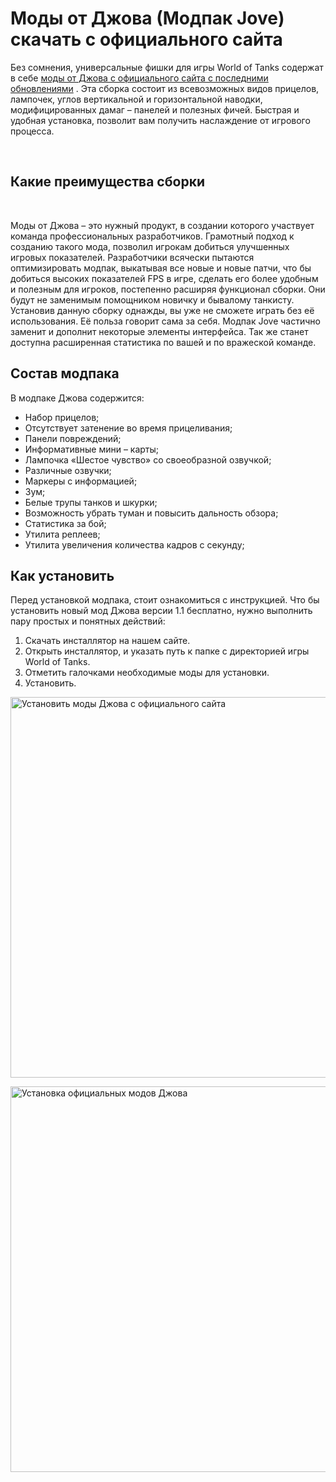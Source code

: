 
<h1>Моды от Джова (Модпак Jove) скачать с официального сайта</h1>

<p>Без сомнения, универсальные фишки для игры World of Tanks содержат в себе&nbsp;<a href="https://gotanki.ru/modyi-ot-jove-world-of-tanks/">моды от Джова с официального сайта с последними обновлениями</a>&nbsp;. Эта сборка состоит из всевозможных видов прицелов, лампочек, углов вертикальной и горизонтальной наводки, модифицированных дамаг &ndash; панелей и полезных фичей. Быстрая и удобная установка, позволит вам получить наслаждение от игрового процесса.</p>


<nav>&nbsp;</nav>

<h2>Какие преимущества сборки</h2>

<aside>&nbsp;</aside>

<p>Моды от Джова &ndash; это нужный продукт, в создании которого участвует команда профессиональных разработчиков. Грамотный подход к созданию такого мода, позволил игрокам добиться улучшенных игровых показателей. Разработчики всячески пытаются оптимизировать модпак, выкатывая все новые и новые патчи, что бы добиться высоких показателей FPS в игре, сделать его более удобным и полезным для игроков, постепенно расширяя функционал сборки. Они будут не заменимым помощником новичку и бывалому танкисту. Установив данную сборку однажды, вы уже не сможете играть без её использования. Её польза говорит сама за себя. Модпак Jove частично заменит и дополнит некоторые элементы интерфейса. Так же станет доступна расширенная статистика по вашей и по вражеской команде.</p>

<h2>Состав модпака</h2>

<p>В модпаке Джова содержится:</p>

<ul>
	<li>Набор прицелов;</li>
	<li>Отсутствует затенение во время прицеливания;</li>
	<li>Панели повреждений;</li>
	<li>Информативные мини &ndash; карты;</li>
	<li>Лампочка &laquo;Шестое чувство&raquo; со своеобразной озвучкой;</li>
	<li>Различные озвучки;</li>
	<li>Маркеры с информацией;</li>
	<li>Зум;</li>
	<li>Белые трупы танков и шкурки;</li>
	<li>Возможность убрать туман и повысить дальность обзора;</li>
	<li>Статистика за бой;</li>
	<li>Утилита реплеев;</li>
	<li>Утилита увеличения количества кадров с секунду;</li>
</ul>

<h2>Как установить</h2>

<p>Перед установкой модпака, стоит ознакомиться с инструкцией. Что бы установить новый мод Джова версии 1.1 бесплатно, нужно выполнить пару простых и понятных действий:</p>

<ol>
	<li>Скачать инсталлятор на нашем сайте.</li>
	<li>Открыть инсталлятор, и указать путь к папке с директорией игры World of Tanks.</li>
	<li>Отметить галочками необходимые моды для установки.</li>
	<li>Установить.</li>
</ol>

<p><img alt="Установить моды Джова с официального сайта" data-popup="true" decoding="async" height="609" itemprop="contentUrl url" loading="lazy" sizes="(max-width: 680px) 100vw, 680px" src="https://gotanki.ru/wp-content/uploads/2018/09/ustanovit-mody-dzhova-s-oficialnogo-sajta-e1542832928115.jpg" srcset="https://gotanki.ru/wp-content/uploads/2018/09/ustanovit-mody-dzhova-s-oficialnogo-sajta-e1542832928115.jpg 680w, https://gotanki.ru/wp-content/uploads/2018/09/ustanovit-mody-dzhova-s-oficialnogo-sajta-e1542832928115-300x269.jpg 300w, https://gotanki.ru/wp-content/uploads/2018/09/ustanovit-mody-dzhova-s-oficialnogo-sajta-e1542832928115-167x150.jpg 167w" width="680" /></p>

<p><img alt="Установка официальных модов Джова" data-popup="true" decoding="async" height="617" itemprop="contentUrl url" loading="lazy" sizes="(max-width: 680px) 100vw, 680px" src="https://gotanki.ru/wp-content/uploads/2018/09/ustanovka-oficialnyh-modov-dzhova-e1542832959293.jpg" srcset="https://gotanki.ru/wp-content/uploads/2018/09/ustanovka-oficialnyh-modov-dzhova-e1542832959293.jpg 680w, https://gotanki.ru/wp-content/uploads/2018/09/ustanovka-oficialnyh-modov-dzhova-e1542832959293-300x272.jpg 300w, https://gotanki.ru/wp-content/uploads/2018/09/ustanovka-oficialnyh-modov-dzhova-e1542832959293-165x150.jpg 165w" width="680" /></p>

